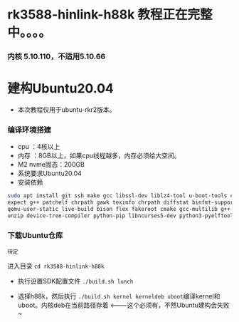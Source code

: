 # rk3588-hinlink-h88k  教程正在完整中。。。。
### 内核 5.10.110，不适用5.10.66

# 建构Ubuntu20.04
- 本次教程仅用于ubuntu-rkr2版本。

### 编译环境搭建
- cpu ：4核以上
- 内存 ：8GB以上，如果cpu线程越多，内存必须给大空间。
- M2 nvme固态：200GB
- 系统要求Ubuntu20.04
- 安装依赖
```bash
sudo apt install git ssh make gcc libssl-dev liblz4-tool u-boot-tools curl\
expect g++ patchelf chrpath gawk texinfo chrpath diffstat binfmt-support \
qemu-user-static live-build bison flex fakeroot cmake gcc-multilib g++-multilib \
unzip device-tree-compiler python-pip libncurses5-dev python3-pyelftools dpkg-dev \
```
 ### 下载Ubuntu仓库
 ```
 待定
 ```
 进入目录 ```cd rk3588-hinlink-h88k```
 
- 执行设置SDK配置文件
 ```./build.sh lunch```
 
 - 选择h88k，然后执行 ```./build.sh kernel kerneldeb uboot```编译kernel和uboot。内核deb在当前路径存着  <---这个必须有，不然Ubuntu建构会失败~
 
